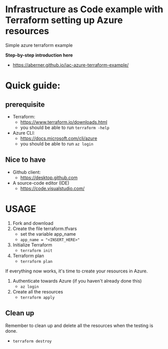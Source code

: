 # Infrastructure as Code example with Terraform setting up Azure resources
 Simple azure terraform example
 
**Step-by-step introduction here**
- https://aberner.github.io/iac-azure-terraform-example/
 
 # Quick guide:

## prerequisite
* Terraform:
  * https://www.terraform.io/downloads.html
  * you should be able to run `terraform -help`
* Azure CLI:
  * https://docs.microsoft.com/cli/azure
  * you should be able to run `az login`

## Nice to have
* Github client:
  * https://desktop.github.com
* A source-code editor (IDE)
  * https://code.visualstudio.com/


# USAGE

1. Fork and download
1. Create the file terraform.tfvars
    * set the variable app_name
    * `app_name = "<INSERT_HERE>"`
1. Initialize Terraform
    * `terraform init`
1. Terraform plan
    * `terraform plan`

If everything now works, it's time to create your resources in Azure.

1. Authenticate towards Azure (if you haven't already done this)
    * `az login`
1. Create all the resources
    * `terraform apply`

## Clean up

Remember to clean up and delete all the resources when the testing is done.

* `terraform destroy`

